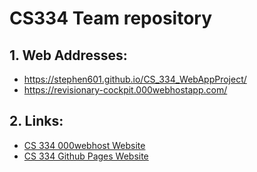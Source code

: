 # CS334 Team repository
## 1. Web Addresses:
  * https://stephen601.github.io/CS_334_WebAppProject/
  * https://revisionary-cockpit.000webhostapp.com/

## 2. Links: 
  * [CS 334 000webhost Website](https://revisionary-cockpit.000webhostapp.com)
  * [CS 334 Github Pages Website](https://stephen601.github.io/CS_334_WebAppProject/)